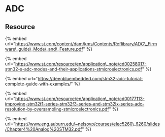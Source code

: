 # ADC

## Resource

{% embed url="https://www.st.com/content/dam/kms/Contents/Reflibrary/ADC\_Firmware\_guide\_Mode\_and\_Feature.pdf" %}



{% embed url="https://www.st.com/resource/en/application\_note/cd00258017-stm32-s-adc-modes-and-their-applications-stmicroelectronics.pdf" %}



{% embed url="https://deepbluembedded.com/stm32-adc-tutorial-complete-guide-with-examples/" %}



{% embed url="https://www.st.com/resource/en/application\_note/cd00177113-improving-stm32f1-series-stm32f3-series-and-stm32lx-series-adc-resolution-by-oversampling-stmicroelectronics.pdf" %}



{% embed url="https://www.eng.auburn.edu/~nelsovp/courses/elec5260\_6260/slides/Chapter4%20Analog%20STM32.pdf" %}



